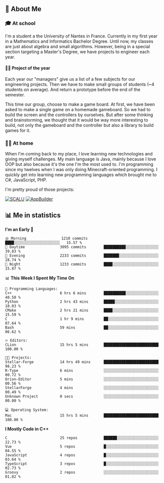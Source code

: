 ## 👀 About Me

### 🎓 At school

I'm a student a the University of Nantes in France. Currently in my first year in a Mathematics and Informatics Bachelor Degree. Until now, my classes are just about algebra and small algorithms. However, being in a special section targeting a Master's Degree, we have projects to engineer each year. 

#### 🔧🔬 Project of the year

Each year our "managers" give us a list of a few subjects for our engineering projects. Then we have to make small groups of students (~4 students on average). And return a prototype before the end of the semester.

This time our group, choose to make a game board. At first, we have been asked to make a single game on a homemade gameboard. So we had to build the screen and the controllers by ourselves. 
But after some thinking and brainstorming, we thought that it would be way more interesting to build, not only the gameboard and the controller but also a library to build games for it.

### 👨‍💻 At home

When I'm coming back to my place, I love learning new technologies and giving myself challenges. My main language is Java, mainly because I love OOP but also because it's the one I'm the most used to. I'm programming since my twelves when I was only doing Minecraft-oriented programming.  I quickly get into learning new programming languages which brought me to C#, JavaScript, PHP. 

I'm pretty proud of those projects:

[![SCALU](https://github-readme-stats.vercel.app/api/pin?username=renardfute&repo=SCALU)](https://github.com/renardfute/scalu)
[![AppBuilder](https://github-readme-stats.vercel.app/api/pin?username=pulsedev2&repo=AppBuilder)](https://github.com/pulsedev2/AppBuilder)

## 📊 Me in statistics
<!--START_SECTION:waka-->
**I'm an Early 🐤** 

```text
🌞 Morning                1210 commits        ████░░░░░░░░░░░░░░░░░░░░░   15.57 % 
🌆 Daytime                3095 commits        ██████████░░░░░░░░░░░░░░░   39.83 % 
🌃 Evening                2233 commits        ███████░░░░░░░░░░░░░░░░░░   28.74 % 
🌙 Night                  1233 commits        ████░░░░░░░░░░░░░░░░░░░░░   15.87 % 
```


📊 **This Week I Spent My Time On** 

```text
💬 Programming Languages: 
C++                      6 hrs 6 mins        ██████████░░░░░░░░░░░░░░░   40.50 % 
Python                   2 hrs 43 mins       █████░░░░░░░░░░░░░░░░░░░░   18.03 % 
CMake                    2 hrs 21 mins       ████░░░░░░░░░░░░░░░░░░░░░   15.59 % 
C                        1 hr 9 mins         ██░░░░░░░░░░░░░░░░░░░░░░░   07.64 % 
Bash                     59 mins             ██░░░░░░░░░░░░░░░░░░░░░░░   06.62 % 

🔥 Editors: 
CLion                    15 hrs 5 mins       █████████████████████████   100.00 % 

🐱‍💻 Projects: 
Stellar-Forge            14 hrs 49 mins      █████████████████████████   98.23 % 
R-Type                   6 mins              ░░░░░░░░░░░░░░░░░░░░░░░░░   00.72 % 
Orion-Editor             5 mins              ░░░░░░░░░░░░░░░░░░░░░░░░░   00.56 % 
StellarForge             4 mins              ░░░░░░░░░░░░░░░░░░░░░░░░░   00.49 % 
Unknown Project          0 secs              ░░░░░░░░░░░░░░░░░░░░░░░░░   00.00 % 

💻 Operating System: 
Mac                      15 hrs 5 mins       █████████████████████████   100.00 % 
```

**I Mostly Code in C++** 

```text
C                        25 repos            ██████░░░░░░░░░░░░░░░░░░░   22.73 % 
Vue                      5 repos             █░░░░░░░░░░░░░░░░░░░░░░░░   04.55 % 
JavaScript               4 repos             █░░░░░░░░░░░░░░░░░░░░░░░░   03.64 % 
TypeScript               3 repos             █░░░░░░░░░░░░░░░░░░░░░░░░   02.73 % 
Groovy                   2 repos             ░░░░░░░░░░░░░░░░░░░░░░░░░   01.82 % 
```




<!--END_SECTION:waka-->
